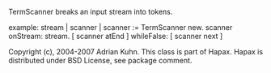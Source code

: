 TermScanner breaks an input stream into tokens. 

example: stream
	| scanner |
	scanner := TermScanner new.
	scanner onStream: stream.
	[ scanner atEnd ] 
		whileFalse: 
			[ scanner next ]		

Copyright (c), 2004-2007 Adrian Kuhn. This class is part of Hapax. Hapax is distributed under BSD License, see package comment.